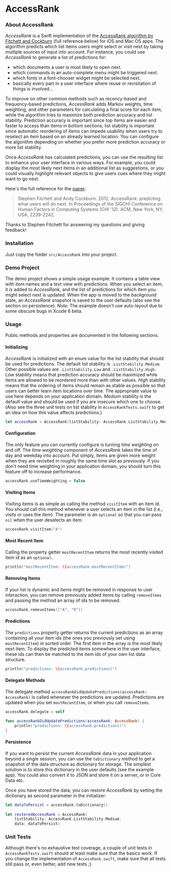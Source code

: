 AccessRank
==========

### About AccessRank

*AccessRank* is a Swift implementation of the [AccessRank algorithm by Fitchett and Cockburn](http://www.cosc.canterbury.ac.nz/andrew.cockburn/papers/AccessRank-camera.pdf) (full reference below) for iOS and Mac OS apps. The algorithm predicts which list items users might select or visit next by taking multiple sources of input into account. For instance, you could use *AccessRank* to generate a list of predictions for:
- which documents a user is most likely to open next.
- which commands in an auto-complete menu might be triggered next.
- which fonts in a font-chooser widget might be selected next.
- basically every part in a user interface where reuse or revisitation of things is involved...

To improve on other common methods such as recency-based and frequency-based predictions, *AccessRank* adds Markov weights, time weighting, and other parameters for calculating a final score for each item, while the algorithm tries to maximize both prediction accuracy and list stability. Prediction accuracy is important since top items are easier and faster to access than items in bottom sections; list stability is important since automatic reordering of items can impede usability when users try to reselect an item based on an already learned location. You can configure the algorithm depending on whether you prefer more prediction accuracy or more list stability.

Once *AccessRank* has calculated predictions, you can use the resulting list to enhance your user interface in various ways. For example, you could display the most likely next items in an additional list as suggestions, or you could visually highlight relevant objects to give users cues where they might want to go next.

Here's the full reference for the [paper](http://www.cosc.canterbury.ac.nz/andrew.cockburn/papers/AccessRank-camera.pdf):

> Stephen Fitchett and Andy Cockburn. 2012. AccessRank: predicting what users will do next. In Proceedings of the SIGCHI Conference on Human Factors in Computing Systems (CHI '12). ACM, New York, NY, USA, 2239-2242.

Thanks to Stephen Fitchett for answering my questions and giving feedback!

### Installation

Just copy the folder `src/AccessRank` into your project. 

### Demo Project

The demo project shows a simple usage example: It contains a table view with item names and a text view with predictions. When you select an item, it is added to *AccessRank*, and the list of predictions for which item you might select next is updated. When the app is moved to the background state, an *AccessRank* snapshot is saved to the user defaults (also see the section on persistence).
*Note*: The example doesn't use auto-layout due to some obscure bugs in Xcode 6 beta.

### Usage

Public methods and properties are documented in the following sections.

#### Initializing

*AccessRank* is initialized with an enum value for the list stability that should be used for predictions. The default list stability is `.ListStability.Medium`. Other possible values are `.ListStability.Low` and `.ListStability.High`. *Low* stability means that prediction accuracy should be maximized while items are allowed to be reordered more than with other values. *High* stability means that the ordering of items should remain as stable as possible so that users can better learn item locations over time. The appropriate value to use here depends on your application domain. *Medium* stability is the default value and should be used if you are insecure which one to choose.  
(Also see the three unit tests on list stability in `AccessRankTests.swift` to get an idea on how this value affects predictions.)

```swift
let accessRank = AccessRank(listStability: AccessRank.ListStability.Medium)
```

#### Configuration

The only feature you can currently configure is turning *time weighting* on and off. The *time weighting* component of *AccessRank* takes the time of day and weekday into account. Put simply, items are given more weight when they are revisited in roughly the same time slot as previously. If you don't need time weighting in your application domain, you should turn this feature off to increase performance.

```swift
accessRank.useTimeWeighting = false
```

#### Visiting Items

Visiting items is as simple as calling the method `visitItem` with an item id. You should call this method whenever a user selects an item in the list (i.e., visits or uses the item). The parameter is an `optional` so that you can pass `nil` when the user deselects an item.

```swift
accessRank.visitItem("A")
```

#### Most Recent Item

Calling the property getter `mostRecentItem` returns the most recently visited item id as an `optional`.

```swift
println("mostRecentItem: \(accessRank.mostRecentItem)")
```

#### Removing Items

If your list is dynamic and items might be removed in response to user interaction, you can remove previously added items by calling `removeItems` and passing the method an array of ids to be removed.

```swift
accessRank.removeItems(["A", "B"])
```

#### Predictions

The `predictions` property getter returns the current predictions as an array containing all your item ids (the ones you previously set using `mostRecentItem`) in sorted order. The first item in the array is the most likely next item. To display the predicted items somewhere in the user interface, these ids can then be matched to the item ids of your own list data structure. 

```swift
println("predictions: \(accessRank.predictions)")
```

#### Delegate Methods

The delegate method `accessRankDidUpdatePredictions(accessRank: AccessRank)` is called whenever the predictions are updated. Predictions are updated when you set `mostRecentItem`, or when you call `removeItems`.

```swift
accessRank.delegate = self

func accessRankDidUpdatePredictions(accessRank: AccessRank) {
    println("predictions: \(accessRank.predictions)")
}
```

#### Persistence

If you want to persist the current *AccessRank* data in your application beyond a single session, you can use the `toDictionary` method to get a snapshot of the data structure as dictionary for storage. The simplest solution is to store this dictionary in the user defaults (see the example app). You could also convert it to JSON and store it on a server, or in Core Data etc. 

Once you have stored the data, you can restore *AccessRank* by setting the dictionary as second parameter in the initializer:

```swift
let dataToPersist = accessRank.toDictionary()
        
let restoredAccessRank = AccessRank(
    listStability: AccessRank.ListStability.Medium,
    data: dataToPersist)
```

### Unit Tests

Although there's no exhaustive test coverage, a couple of unit tests in `AccessRankTests.swift` should at least make sure that the basics work. If you change the implementation of `AccessRank.swift`, make sure that all tests still pass or, even better, add new tests ;).
